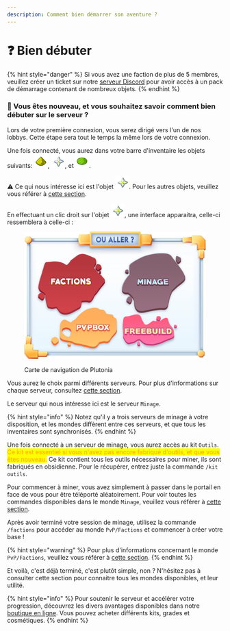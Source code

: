 ```yaml
---
description: Comment bien démarrer son aventure ?
---
```


# ❓ Bien débuter

{% hint style="danger" %}
Si vous avez une faction de plus de 5 membres, veuillez créer un ticket sur notre [serveur Discord](https://discord.gg/plutonia) pour avoir accès à un pack de démarrage contenant de nombreux objets.
{% endhint %}

### 🤔 Vous êtes nouveau, et vous souhaitez savoir comment bien débuter sur le serveur ?

Lors de votre première connexion, vous serez dirigé vers l'un de nos lobbys. Cette étape sera tout le temps la même lors de votre connexion.

Une fois connecté, vous aurez dans votre barre d'inventaire les objets suivants: ![](../.gitbook/assets/glowstone_dust.png), ![](../.gitbook/assets/nether_star.png), et ![](../.gitbook/assets/dye_powder_lime.png).

⚠️ Ce qui nous intéresse ici est l'objet ![](../.gitbook/assets/nether_star.png). Pour les autres objets, veuillez vous référer à [cette section](../mondes/lobbys.md).

En effectuant un clic droit sur l'objet ![](../.gitbook/assets/nether_star.png), une interface apparaitra, celle-ci ressemblera à celle-ci :

<figure><img src="../.gitbook/assets/oCfZFRBlK5.png" alt=""><figcaption><p>Carte de navigation de Plutonia</p></figcaption></figure>

Vous aurez le choix parmi différents serveurs. Pour plus d'informations sur chaque serveur, consultez [cette section](broken-reference).

Le serveur qui nous intéresse ici est le serveur `Minage`.

{% hint style="info" %}
Notez qu'il y a trois serveurs de minage à votre disposition, et les mondes diffèrent entre ces serveurs, et que tous les inventaires sont synchronisés.
{% endhint %}



Une fois connecté à un serveur de minage, vous aurez accès au kit `Outils`. <mark style="color:orange;">Ce kit est essentiel si vous n'avez pas encore fabriqué d'outils, et que vous êtes nouveau.</mark> Ce kit contient tous les outils nécessaires pour miner, ils sont fabriqués en obsidienne. Pour le récupérer, entrez juste la commande `/kit outils`.

Pour commencer à miner, vous avez simplement à passer dans le portail en face de vous pour être téléporté aléatoirement. Pour voir toutes les commandes disponibles dans le monde `Minage`, veuillez vous référer à [cette section](../mondes/minage.md).

Après avoir terminé votre session de minage, utilisez la commande `/factions` pour accéder au monde `PvP/Factions` et commencer à créer votre base !

{% hint style="warning" %}
Pour plus d'informations concernant le monde `PvP/Factions`, veuillez vous référer à [cette section](../mondes/factions.md).
{% endhint %}

Et voilà, c'est déjà terminé, c'est plutôt simple, non ? N'hésitez pas à consulter cette section pour connaitre tous les mondes disponibles, et leur utilité.

{% hint style="info" %}
Pour soutenir le serveur et accélérer votre progression, découvrez les divers avantages disponibles dans notre [boutique en ligne](https://plutonia-mc.fr/shop). Vous pouvez acheter différents kits, grades et cosmétiques.
{% endhint %}
